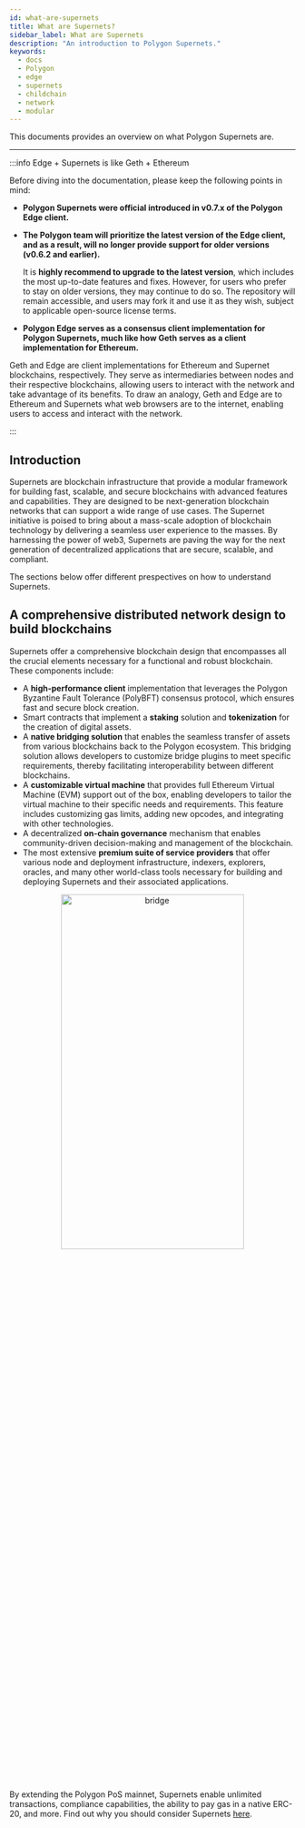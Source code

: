 ```yaml
---
id: what-are-supernets
title: What are Supernets?
sidebar_label: What are Supernets
description: "An introduction to Polygon Supernets."
keywords:
  - docs
  - Polygon
  - edge
  - supernets
  - childchain
  - network
  - modular
---
```


This documents provides an overview on what Polygon Supernets are.

---
:::info Edge + Supernets is like Geth + Ethereum

Before diving into the documentation, please keep the following points in mind:

- **Polygon Supernets were official introduced in v0.7.x of the Polygon Edge client.**
- **The Polygon team will prioritize the latest version of the Edge client, and as a result, will no longer provide support for older versions (v0.6.2 and earlier).**

  It is **highly recommend to upgrade to the latest version**, which includes the most up-to-date features and fixes. However, for users who prefer to stay on older versions, they may continue to do so. The repository will remain accessible, and users may fork it and use it as they wish, subject to applicable open-source license terms.

- **Polygon Edge serves as a consensus client implementation for Polygon Supernets, much like how Geth serves as a client implementation for Ethereum.**

Geth and Edge are client implementations for Ethereum and Supernet blockchains, respectively. They serve as intermediaries between nodes and their respective blockchains, allowing users to interact with the network and take advantage of its benefits. To draw an analogy, Geth and Edge are to Ethereum and Supernets what web browsers are to the internet, enabling users to access and interact with the network.

:::

## Introduction

Supernets are blockchain infrastructure that provide a modular framework for building fast, scalable, and secure blockchains with advanced features and capabilities. They are designed to be next-generation blockchain networks that can support a wide range of use cases. The Supernet initiative is poised to bring about a mass-scale adoption of blockchain technology by delivering a seamless user experience to the masses. By harnessing the power of web3, Supernets are paving the way for the next generation of decentralized applications that are secure, scalable, and compliant.

The sections below offer different prespectives on how to understand Supernets.

## A comprehensive distributed network design to build blockchains

Supernets offer a comprehensive blockchain design that encompasses all the crucial elements necessary for a functional and robust blockchain. These components include:

- A **high-performance client** implementation that leverages the Polygon Byzantine Fault Tolerance (PolyBFT) consensus protocol, which ensures fast and secure block creation.
- Smart contracts that implement a **staking** solution and **tokenization** for the creation of digital assets.
- A **native bridging solution** that enables the seamless transfer of assets from various blockchains back to the Polygon ecosystem. This bridging solution allows developers to customize bridge plugins to meet specific requirements, thereby facilitating interoperability between different blockchains.
- A **customizable virtual machine** that provides full Ethereum Virtual Machine (EVM) support out of the box, enabling developers to tailor the virtual machine to their specific needs and requirements. This feature includes customizing gas limits, adding new opcodes, and integrating with other technologies.
- A decentralized **on-chain governance** mechanism that enables community-driven decision-making and management of the blockchain.
- The most extensive **premium suite of service providers** that offer various node and deployment infrastructure, indexers, explorers, oracles, and many other world-class tools necessary for building and deploying Supernets and their associated applications.

<div align="center">
  <img src="/img/supernets/supernets-interconnected.excalidraw.png" alt="bridge" width="80%" height="40%" />
</div>

By extending the Polygon PoS mainnet, Supernets enable unlimited transactions, compliance capabilities, the ability to pay gas in a native ERC-20, and more.
Find out why you should consider Supernets [here](docs/supernets/get-started/why-supernets).
